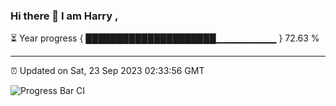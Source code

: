 ### Hi there 👋 I am Harry , 

⏳ Year progress { █████████████████████▁▁▁▁▁▁▁▁▁ } 72.63 %

---

⏰ Updated on Sat, 23 Sep 2023 02:33:56 GMT

![Progress Bar CI](https://github.com/duykhang68/duykhang68/workflows/Progress%20Bar%20CI/badge.svg)
